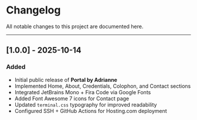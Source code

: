 # Changelog

All notable changes to this project are documented here.

---

## [1.0.0] - 2025-10-14
### Added
- Initial public release of **Portal by Adrianne**
- Implemented Home, About, Credentials, Colophon, and Contact sections
- Integrated JetBrains Mono + Fira Code via Google Fonts
- Added Font Awesome 7 icons for Contact page
- Updated `terminal.css` typography for improved readability
- Configured SSH + GitHub Actions for Hosting.com deployment